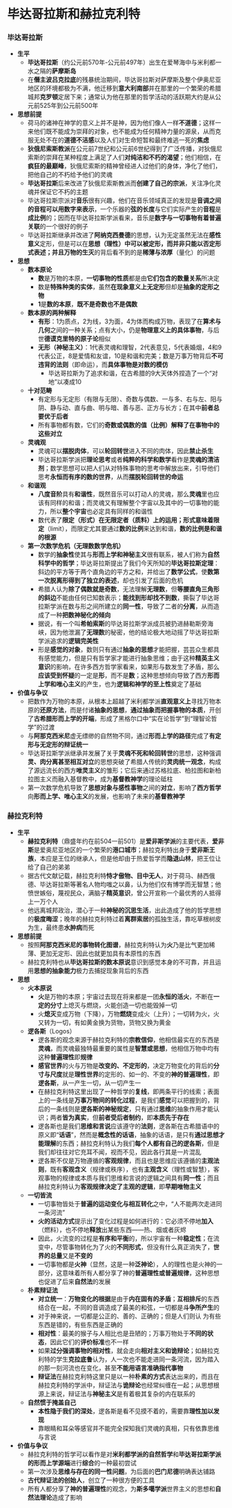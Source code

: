 # 毕达哥拉斯和赫拉克利特
### 毕达哥拉斯
* **生平**
  * **毕达哥拉斯**（约公元前570年-公元前497年）出生在爱琴海中与米利都一水之隔的**萨摩斯岛**
  * 在**僭主波吕克拉底**的残暴统治期间，毕达哥拉斯对萨摩斯及整个伊奥尼亚地区的环境都极为不满，他迁移到**意大利南部**并在那里的一个繁荣的希腊城邦**克罗顿**定居下来；通常认为他在那里的哲学活动的活跃期大约是从公元前525年到公元前500年
* **思想前提**
  * 荷马的诸神在神学的意义上并不是神，因为他们像人一样**不道德**；这样一来他们既不能成为崇拜的对象，也不能成为任何精神力量的源泉，从而克服无处不在的**道德不洁感**以及人们对生命短暂和最终难逃一死的**焦虑**
  * **狄俄尼索斯教派**在公元前7世纪和公元前6世纪得到了广泛传播，对狄俄尼索斯的崇拜在某种程度上满足了人们**对纯洁和不朽的渴望**；他们相信，在**疯狂的最巅峰**，狄俄尼索斯的精神曾经进人过他们的身体，净化了他们，把他自己的不朽给予他们的灵魂
  * **毕达哥拉斯**后来改进了狄俄尼索斯教派而**创建了自己的宗派**，关注净化灵魂并保证它不朽的主题
  * 毕达哥拉斯宗派对**音乐**很有兴趣，他们在音乐领域真正的发现是**音调之间的音程可以用数字来表示**，一个乐器的**弦的长度**与它们实际产生的**音程**是**成比例**的；因而在毕达哥拉斯学派看来，音乐是**数字与一切事物有着普遍关联**的一个很好的例子
  * 毕达哥拉斯继承并改进了**阿纳克西曼德**的思想，认为无定虽然无法在**感性意义**定形，但是可以在**思想（理性）**中可以被定形，而并非只能以否定形式表述；并且**万物的生灭**的背后看不到的是**稀薄与浓厚**（量化）的问题
* **思想**
  * **数本原论**
    * **数**是万物的本原，**一切事物的性质**都是由**它们包含的数量关系**所决定
    * 数是**特殊种类的实体**，虽然**在现象意义上无定形**但却是**抽象的定形之物**
    * **1**是**数的本原**，**既不是奇数也不是偶数**
  * **数本原的两种解释**
    * **有形**：1为质点，2为线，3为面，4为体而构成万物，表现了在**算术与几何**之间的一种关系；点有大小，仍是**物理意义上的具体事物**，与后世**德谟克里特的原子论**相似
    * **无形（神秘主义）**：1代表灵魂和理智，2代表意见，5代表婚烟，4和9代表公正，8是爱情和友谊，10是和谐和完美；数是万事万物背后**不可违背的法则**（即命运），而**具体事物是对数的模仿**
      * 毕达哥拉斯为了追求和谐，在古希腊的9大天体外捏造了一个“对地”以凑成10
  * **十对范畴**
    * 有定形与无定形（有限与无限）、奇数与偶数、一与多、右与左、阳与阴、静与动、直与曲、明与暗、善与恶、正方与长方；在其中**前者总要优于后者**
    * 所有事物都有数，它们的**奇数或偶数的值（比例）**解释了在事物中的这些**对立**
  * **灵魂观**
    * 灵魂可以**摆脱肉体**，可以**轮回转世**进入不同的肉体，因此**禁止杀生**
    * 毕达哥拉斯学派把**理论思考**或者**纯粹的科学和数学**看作是**灵魂的清洁剂**；数学思想可以把人们从对特殊事物的思考中解放出来，引导他们思考**永恒而有序的数的世界**，从而**摆脱轮回转世的命运**
  * **和谐观**
    * **八度音阶**具有**和谐性**，既然音乐可以打动人的灵魂，那么**灵魂**里也应该有同样的和谐；而灵魂又有理解整个字宙以及其中的一切事物的能力，所以**整个宇宙**也必定具有同样的和谐性
    * 数代表了**限定（形式）**在**无限定者（质料）**上的运用；形式意味着**限定**（limit），而限定尤其要通过**数的比例**来达到和谐，**数的比例是和谐的根源**
  * **第一次数学危机（无理数数学危机）**
    * 数学的**抽象性**使其与**形而上学和神秘主义**很有联系，被人们称为**自然科学中的哲学**；毕达哥拉斯提出了我们今天所知的**毕达哥拉斯定理**：斜边的平方等于两个直角边的平方之和，并给出了**数学公式**，使**数第一次脱离形得到了独立的表述**，却也引发了后面的危机
    * 希腊人认为**除了偶数就是奇数**，无法理解**无理数**，但**等腰直角三角形的斜边**不能由任何已知数表示；**能找到形却找不到数**，撕裂了毕达哥拉斯学派在数与形之间所建立的**同一性**，导致了二者的**分离**，从而造成了一种**把数神秘化的倾向**
    * 据说，有一个叫**希帕索斯**的毕达哥拉斯学派成员被扔进赫勒斯旁海峡，因为他泄漏了**无理数**的秘密，他的结论极大地动摇了毕达哥拉斯学派追求的**逻辑完美性**
    * 形是**感觉的对象**，数则只有通过**抽象的思想**才能把握，芸芸众生都具有感觉能力，但是只有哲学家才能进行抽象思维；由于这种**精英主义意识**的影响，在许多西方哲学家看来，如果形与数发生了矛盾，那么**应该受到怀疑**的一定是**形**，而不是**数**；这种思想倾向导致了西方**形而上学和唯心主义**的产生，也为**逻辑和神学的至上性**奠定了基础
* **价值与争议**
  * 把数作为万物的本原，从根本上超越了米利都学派**直观意义上**寻找万物本原的**还原方法**，而是付诸**抽象的思想**，**通过抽象而把握事物的本质**，开创了**古希腊形而上学的开端**，形成了黑格尔口中“实在论哲学”到“理智论哲学”的过渡
  * 与**阿那克西米尼**虚无缥缈的自然物不同，通过**形而上学的路径**完成了**有定形与无定形的辩证统一**
  * 毕达哥拉斯学派继承并发展了关于**灵魂不死和轮回转世**的思想，这种强调**灵、肉分离甚至相互对立**的思想突破了希腊人传统的**灵肉统一观念**，构成了源远流长的西方**唯灵主义**的雏形；它后来通过苏格拉底、柏拉图和新柏拉图主义而融入基督教中，成为**基督教神学**的理论砥柱
  * 第一次数学危机导致了**思想对象与感性事物**之间的**对立**，影响了**西方哲学**向**形而上学、唯心主义**的发展，也影响了未来的**基督教神学**
### 赫拉克利特
* **生平**
  * **赫拉克利特**（鼎盛年约在前504一前501）是**爱非斯学派**的主要代表，**爱非斯**是爱奥尼亚地区的一个繁荣的**港口城市**；赫拉克利特出身于**爱非斯王族**，本应是王位的继承人，但是他却由于热爱哲学而**隐退山林**，把王位让给了自己的弟弟
  * 据古代文献记载，赫拉克利特**恃才傲物、目中无人**，对于荷马、赫西俄德、毕达哥拉斯等著名人物均嗤之以鼻，认为他们仅有博学而无智慧；他愤世嫉俗，蔑视民众，满脑子**精英意识**，曾公开宣称一个最优秀的人抵得上一万个人
  * 他远离城邦政治，潜心于一种**神秘的沉思生活**，出此造成了他的哲学思想的**极度晦涩**；晚年的赫拉克利特过着**离群索居**的孤独生活，靠吃草根树皮为生，最终患**水肿病**而死
* **思想前提**
  * 按照**阿那克西米尼的事物转化图谱**，赫拉克利特认为**火**乃是比气更加稀薄、更加无定形、因此也就更加具有本原性的东西
  * 赫拉克利特也从**毕达哥拉斯的数本原说**意识到感觉本身的不可靠，并且运用**思想的抽象能力**极力去捕捉现象背后的东西
* **思想**
  * **火本原说**
    * **火**是万物的本原；宇宙过去现在将来都是一团**永恒的活火**，不断在**一定的分寸**上熄灭与燃烧，火能创造一切也能毁掉一切
    * 火**熄灭**变成万物（下降），万物**燃烧**变成火（上升）；一切转为火，火又转为一切，有如黄金换为货物，货物又换为黄金
  * **逻各斯**（Logos）
    * 逻各斯的观念来源于赫拉克利特的**宗教信仰**，他相信最实在的东西是**灵魂**，而灵魂最独特最重要的属性是**智慧或思想**，他相信万物中均有这种**普遍理性**即**规律**
    * **感官世界**的火与万物是**改变的、不定形的**，决定万物变化的背后的**分寸与尺度**就是**理性世界**的定形的、如一的、不变的**神的普遍理性**，即**逻各斯**，从一产生一切，从一切产生一
    * 在赫拉克利特这里出现了一种哲学的**复线**，即两条平行的线索；表面上的一条线是**万事万物间的转化过程**，是我们**感觉**可以把握到的，背后的一条线则是**逻各斯的神秘规定**，只有通过**思维**的抽象作用才能认识；两者**皆为真实**，但**前者受后者制约**，即**本质先于存在**
    * 逻各斯也是我们**思维和言说**应该遵守的**法则**，逻各斯在古希腊语中的原义即“**话语**”，然而是**概念性的话语**，抽象的话语，是只有**通过思想才能理解**的东西；赫拉克利特认为我们**每个人都有自己的逻各斯**，但是我们却往往对它充耳不闻，视而不见，因此各行其是一片混乱
    * 逻各斯不仅是万物遵循的**客观规律**，而且也是思维应该遵循的**主观法则**，既有**客观含义**（规律或秩序），也有**主观含义**（理性或智慧），客观事物的规律或本质与我们思维和言说的逻辑之间具有**同一性**；而且赫拉克利特认为**客观规律决定了主观的逻辑**，即**早期唯物主义**
  * **一切皆流**
    * 一切事物皆处于**普遍的运动变化与相互转化**之中，“人不能两次走进同一条河流”
    * **火的活动方式**提示出了变化过程是如何进行的：它必须不停地**加入**（燃料），也不停地**释放**出某些东西——热、烟或者灰烬
    * 因此，火流变的过程是**有序和平衡**的，所以宇宙有一种**稳定性**；在流变中，尽管事物转化为了火的**不同形式**，但没有什么真正消失了，**世界的总量**又是**不变的**
    * 一切事物都是**火神**（显然，这是一种**泛神论**），人的理性也是火神的一部分，这意味着所有人都分享了神的**普遍理性或普遍规律**，这种思想也促进了后来**自然法**的发展
  * **朴素辩证法**
    * **对立统一**：**万物变化的根据**是由于**内在固有的矛盾**；**互相排斥**的东西结合在一起，不同的音调造成了最美的和弦，一切都是**斗争所产生**的
    * 对于神来说，一切都是公正的、善的、正确的；但是人们则认 为有些东西是错的，有些东西是正确的
    * **相对性**：最美的猴子与人相比也是丑陋的；万事万物处于**不同的状态**，因此它们的**评价标准**也不一样
    * 如果**过分强调事物的相对性**，就会走向**相对主义和诡辩论**；如赫拉克利特的学生**克拉底鲁**认为，人一次也不能走进同一条河流，因为踏入的那一刻河流也在变化，甚至**不能用语言准确指代事物**
    * **辩证法**在赫拉克利特这里只是以一种**朴素的方式**表达出来的，而且在赫拉克利特的学派中，辩证法与**诡辩论**也经常纠缠在一起；从思想根源上来说，辩证法与**神秘主义**是有着极其复杂的内在联系的
  * **自然惯于掩盖自己**
    * **本性隐于我们的深处**，逻各斯是看不见摸不着的，需要靠**理性加以发现**
    * 靠眼睛和耳朵等感官并不能完全探知我们灵魂的真相，只有依靠思维与言说
* **价值与争议**
  * 赫拉克利特的哲学可以看作是对**米利都学派的自然哲学**和**毕达哥拉斯学派的形而上学源端**进行**综合**的一种最初尝试
  * 第一次涉及**思维与存在的同一性问题**，为后面的**巴门尼德**明确表达铺路
  * **古代辩证法的创始人**，创立了一种很方便的工具
  * 所有人都分享了**神的普遍理性**的观念，为**斯多噶学派**世界主义的思想和**自然法理论**造成了影响
